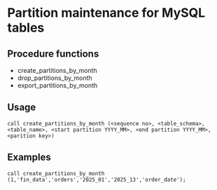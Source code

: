 # Partition maintenance for MySQL tables

## Procedure functions
* create_partitions_by_month
* drop_partitions_by_month
* export_partitions_by_month

## Usage

```
call create_partitions_by_month (<sequence no>, <table_schema>, <table_name>, <start partition YYYY_MM>, <end partition YYYY_MM>, <parition key>)
```

## Examples

```
call create_partitions_by_month (1,'fin_data','orders','2025_01','2025_13','order_date');
```
